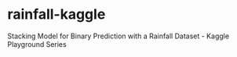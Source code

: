 # rainfall-kaggle
Stacking Model for Binary Prediction with a Rainfall Dataset - Kaggle Playground Series
